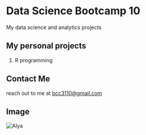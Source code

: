 # Data Science Bootcamp 10
My data science and analytics projects

## My personal projects
1. R programming

## Contact Me
reach out to me at bcc3110@gmail.com

## Image
![Alya](https://www.animefeminist.com/alya-sometimes-hides-her-feelings-in-russian-episode-1/)
